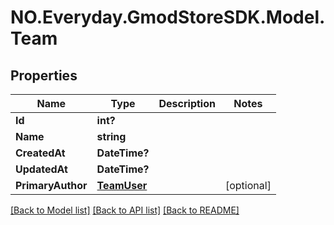 # NO.Everyday.GmodStoreSDK.Model.Team
## Properties

Name | Type | Description | Notes
------------ | ------------- | ------------- | -------------
**Id** | **int?** |  | 
**Name** | **string** |  | 
**CreatedAt** | **DateTime?** |  | 
**UpdatedAt** | **DateTime?** |  | 
**PrimaryAuthor** | [**TeamUser**](TeamUser.md) |  | [optional] 

[[Back to Model list]](../README.md#documentation-for-models) [[Back to API list]](../README.md#documentation-for-api-endpoints) [[Back to README]](../README.md)


